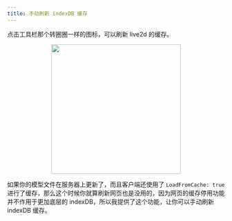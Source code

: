 ```yaml
---
title: 手动刷新 indexDB 缓存
---
```


点击工具栏那个转圈圈一样的图标，可以刷新 live2d 的缓存。

<div align=center>
<img src="https://picx.zhimg.com/80/v2-8915faa9bdbb65ff9361e45ccac350b6_1440w.png" style="width: 300px;"/>
</div>

如果你的模型文件在服务器上更新了，而且客户端还使用了 `LoadFromCache: true` 进行了缓存，那么这个时候你就算刷新网页也是没用的，因为网页的缓存停用功能并不作用于更加底层的 indexDB，所以我提供了这个功能，让你可以手动刷新 indexDB 缓存。